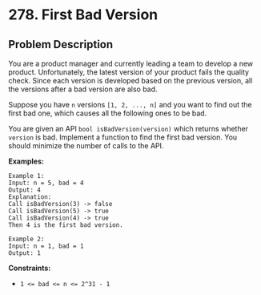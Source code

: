 <!--
 * @Description: temp
-->
# 278. First Bad Version

## Problem Description

You are a product manager and currently leading a team to develop a new product. Unfortunately, the latest version of your product fails the quality check. Since each version is developed based on the previous version, all the versions after a bad version are also bad.

Suppose you have `n` versions `[1, 2, ..., n]` and you want to find out the first bad one, which causes all the following ones to be bad.

You are given an API `bool isBadVersion(version)` which returns whether `version` is bad. Implement a function to find the first bad version. You should minimize the number of calls to the API.

**Examples:**

```plaintext
Example 1:
Input: n = 5, bad = 4
Output: 4
Explanation:
Call isBadVersion(3) -> false
Call isBadVersion(5) -> true
Call isBadVersion(4) -> true
Then 4 is the first bad version.

Example 2:
Input: n = 1, bad = 1
Output: 1
```

**Constraints:**

- `1 <= bad <= n <= 2^31 - 1`
